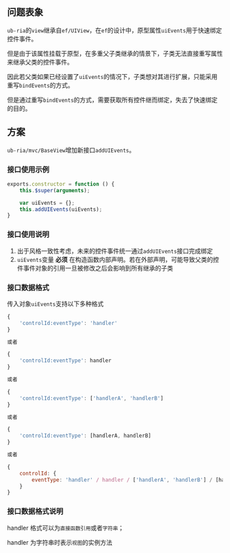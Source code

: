 ## 问题表象
`ub-ria`的`view`继承自`ef/UIView`，在`ef`的设计中，原型属性`uiEvents`用于快速绑定控件事件。

但是由于该属性挂载于原型，在多重父子类继承的情景下，子类无法直接重写属性来继承父类的控件事件。

因此若父类如果已经设置了`uiEvents`的情况下，子类想对其进行扩展，只能采用重写`bindEvents`的方式。

但是通过重写`bindEvents`的方式，需要获取所有控件继而绑定，失去了快速绑定的目的。

## 方案
`ub-ria/mvc/BaseView`增加新接口`addUIEvents`。

### 接口使用示例
```javascript
exports.constructor = function () {
    this.$super(arguments);

    var uiEvents = {};
    this.addUIEvents(uiEvents);
}
```

### 接口使用说明
1. 出于风格一致性考虑，未来的控件事件统一通过`addUIEvents`接口完成绑定
2. `uiEvents`变量 **必须** 在构造函数内部声明。若在外部声明，可能导致父类的控件事件对象的引用一旦被修改之后会影响到所有继承的子类

### 接口数据格式
传入对象`uiEvents`支持以下多种格式

```javascript
{
    'controlId:eventType': 'handler'
}

或者

{
    'controlId:eventType': handler
}

或者

{
    'controlId:eventType': ['handlerA', 'handlerB']
}

或者

{
    'controlId:eventType': [handlerA, handlerB]
}

或者

{
    controlId: {
        eventType: 'handler' / handler / ['handlerA', 'handlerB'] / [handlerA, handlerB]
    }
}
```

### 接口数据格式说明
handler 格式可以为`直接函数引用`或者`字符串`；

handler 为字符串时表示`视图`的实例方法